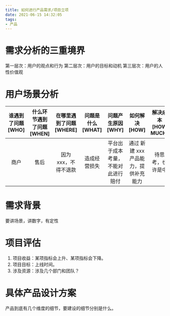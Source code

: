 ```yaml
---
title: 如何进行产品需求/项目立项
date: 2021-06-15 14:32:05
tags:
- 产品
---
```

# 需求分析的三重境界

第一层次：用户的观点和行为
第二层次：用户的目标和动机
第三层次：用户的人性价值观

# 用户场景分析

|谁遇到了问题[WHO]|什么环节遇到了问题[WHEN]|在哪里遇到了问题 [WHERE]|问题是什么[WHAT]|问题产生原因[WHY]|如何解决[HOW]|解决成本[HOW MUCH]|
|:--:|:--:|:--:|:--:|:--:|:--:|:--:|
|商户|售后|因为 xxx，不得不退款|造成经营损失|平台出于成本考量，不能对此进行赔付|通过 新建 xxx 产品能力，提供补充能力|待思考，也许是中|

# 需求背景

要讲场景，讲数字，有定性

# 项目评估

1. 项目收益：某项指标会上升、某项指标会下降。
2. 项目目标：上线时间。
3. 涉及资源：涉及几个部门和团队？

# 具体产品设计方案

产品到底有几个维度的细节，要建设的细节分别是什么。

